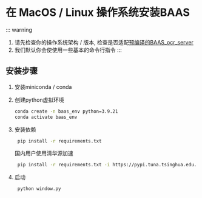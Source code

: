 # 在 MacOS / Linux 操作系统安装BAAS
::: warning
1. 请先检查你的操作系统架构 / 版本, 检查是否适配[预编译的BAAS_ocr_server](/develop_doc/script/ocr#预编译版本-prebuild-version)
2. 我们默认你会使使用一些基本的命令行指令
:::


## 安装步骤

1. 安装miniconda / conda
2. 创建python虚拟环境
    ```bash
    conda create -n baas_env python=3.9.21
    conda activate baas_env
    ```
3. 安装依赖
   ```bash
    pip install -r requirements.txt
    ```
   国内用户使用清华源加速

   ```bash
    pip install -r requirements.txt -i https://pypi.tuna.tsinghua.edu.cn/simple
    ```

4. 启动
   ```bash
    python window.py
    ```
